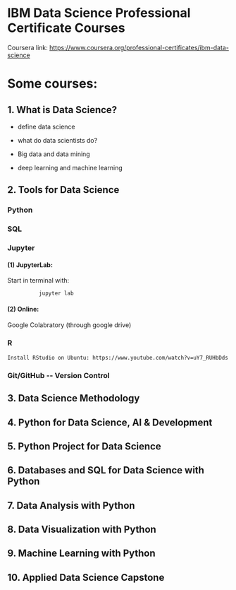 # IBM Data Science Professional Certificate Courses

Coursera link: https://www.coursera.org/professional-certificates/ibm-data-science

# Some courses:

## 1. What is Data Science?

* define data science

* what do data scientists do?

* Big data and data mining

* deep learning and machine learning
  
## 2. Tools for Data Science

### Python

### SQL
  
### Jupyter
  
#### (1) JupyterLab:

   Start in terminal with: 

              jupyter lab
  
#### (2) Online:
  
  Google Colabratory (through google drive)
  
### R

    Install RStudio on Ubuntu: https://www.youtube.com/watch?v=uY7_RUHbDds

### Git/GitHub -- Version Control


##  3. Data Science Methodology

##  4. Python for Data Science, AI & Development

##  5. Python Project for Data Science

##  6. Databases and SQL for Data Science with Python

##  7. Data Analysis with Python

##  8. Data Visualization with Python

##  9. Machine Learning with Python

##  10. Applied Data Science Capstone




